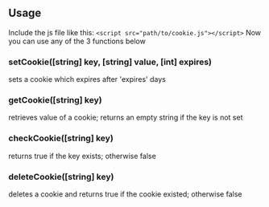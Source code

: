 <h2>Usage</h2>
Include the js file like this:
<code>&lt;script src="path/to/cookie.js"&gt;&lt;/script&gt;</code>
Now you can use any of the 3 functions below

<h3>setCookie([string] key, [string] value, [int] expires)</h3>
sets a cookie which expires after 'expires' days

<h3>getCookie([string] key)</h3>
retrieves value of a cookie; returns an empty string if the key is not set

<h3>checkCookie([string] key)</h3>
returns true if the key exists; otherwise false

<h3>deleteCookie([string] key)</h3>
deletes a cookie and returns true if the cookie existed; otherwise false

